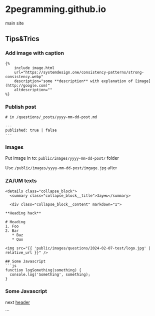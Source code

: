 # 2pegramming.github.io
main site

## Tips&Trics

### Add image with caption

```
{%
    include image.html
    url="https://systemdesign.one/consistency-patterns/strong-consistency.webp"
    description="some **description** with explanation of [image](http://google.com)"
    altdescription=""
%}
```

### Publish post

```
# in /questions/_posts/yyyy-mm-dd-post.md

---
published: true | false
---

```

### Images

Put image in to: `public/images/yyyy-mm-dd-post/` folder

Use `/public/images/yyyy-mm-dd-post/imgage.jpg` after


### ZA/UM texts

```
<details class="collapse_block">
  <summary class="collapse_block__title">Заумь</summary>

  <div class="collapse_block__content" markdown="1">

**Heading hack**

# Heading
1. Foo
2. Bar
   * Baz
   * Qux

<img src="{{ 'public/images/questions/2024-02-07-test/logo.jpg' | relative_url }}" />

## Some Javascript
```js
function logSomething(something) {
  console.log('Something', something);
}
```
### Some Javascript

next [header](https://google.com)

  </div>
</details>
```

